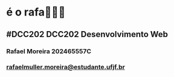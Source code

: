 # é o rafa👋👋👋

## #DCC202 DCC202 Desenvolvimento Web

### Rafael Moreira 202465557C
### [rafaelmuller.moreira@estudante.ufjf.br](mailto:rafaelmuller.moreira@estudante.ufjf.br)
